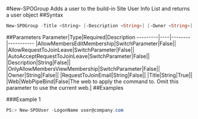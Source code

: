 #New-SPOGroup
Adds a user to the build-in Site User Info List and returns a user object
##Syntax
```powershell
New-SPOGroup -Title <String> [-Description <String>] [-Owner <String>] [-AllowRequestToJoinLeave [<SwitchParameter>]] [-AutoAcceptRequestToJoinLeave [<SwitchParameter>]] [-AllowMembersEditMembership [<SwitchParameter>]] [-OnlyAllowMembersViewMembership [<SwitchParameter>]] [-RequestToJoinEmail <String>] [-Web <WebPipeBind>]
```


##Parameters
Parameter|Type|Required|Description
---------|----|--------|-----------
|AllowMembersEditMembership|SwitchParameter|False||
|AllowRequestToJoinLeave|SwitchParameter|False||
|AutoAcceptRequestToJoinLeave|SwitchParameter|False||
|Description|String|False||
|OnlyAllowMembersViewMembership|SwitchParameter|False||
|Owner|String|False||
|RequestToJoinEmail|String|False||
|Title|String|True||
|Web|WebPipeBind|False|The web to apply the command to. Omit this parameter to use the current web.|
##Examples

###Example 1
```powershell
PS:> New-SPOUser -LogonName user@company.com
```

